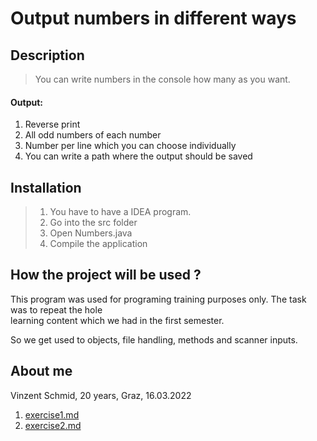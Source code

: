 # Output numbers in different ways

## Description

> You can write numbers in the console how many as you want.

#### Output:

1. Reverse print
2. All odd numbers of each number
3. Number per line which you can choose individually 
4. You can write a path where the output should be saved

## Installation

> 1. You have to have a IDEA program. 
> 2. Go into the src folder
> 3. Open Numbers.java
> 4. Compile the application

## How the project will be used ?

This program was used for programing training purposes only. The task was to repeat the hole \
learning content which we had in the first semester.

So we get used to objects, file handling, methods and scanner inputs.

## About me

Vinzent Schmid, 20 years, Graz, 16.03.2022

1. [exercise1.md](exercise1.md)
2. [exercise2.md](exercise2.md)


